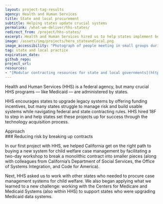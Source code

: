```yaml
---
layout: project-tag-results
agency: Health and Human Services
title: State and local procurement
subtitle: Helping states update crucial systems
permalink: /what-we-deliver/hhs-states/
redirect_from: /project/hhs-states/
excerpt: Health and Human Services hired us to help states implement best practices and upgrade legacy systems.
image: /assets/img/projects/hero_stateandlocal.png
image_accessibility: "Photograph of people meeting in small groups during a workshop"
tag: state and local practice
expiration_date:
github_repo:
project_url:
resources:
- "[Modular contracting resources for state and local governments](https://modularcontracting.18f.gov/)"
---
```


Health and Human Services (HHS) is a federal agency, but many crucial HHS programs — like Medicaid — are administered by states.

HHS encourages states to upgrade legacy systems by offering funding incentives, but many states struggle to manage risk and build usable systems while navigating federal and state contracting rules. HHS hired 18F to step in and help states set these projects up for success through the technology acquisition process.

<div class="small-caps">Approach</div>
### Reducing risk by breaking up contracts

In our first project with HHS, we helped California get on the right path to buying a new system for child welfare case management by facilitating a two-day workshop to break a monolithic contract into smaller pieces (along with colleagues from California’s Department of Social Services, the Office of Systems Integration, and Code for America).

Next, HHS asked us to work with other states who needed to procure case management systems for child welfare. We also began applying what we learned to a new challenge: working with the Centers for Medicare and Medicaid Systems (also within HHS) to support states who were upgrading Medicaid data systems.
